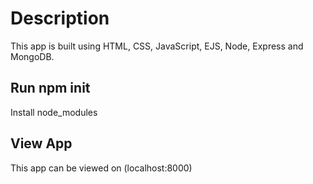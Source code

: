 # Description

This app is built using HTML, CSS, JavaScript, EJS, Node, Express and MongoDB.

## Run npm init

Install node_modules

## View App

This app can be viewed on (localhost:8000)
